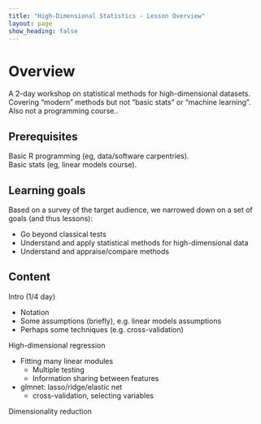 ```yaml
---
title: "High-Dimensional Statistics - Lesson Overview"
layout: page
show_heading: false
--- 
```



# Overview
A 2-day workshop on statistical methods for high-dimensional datasets. Covering “modern” methods but not “basic stats” or “machine learning”. 
Also not a programming course..

## Prerequisites
Basic R programming (eg, data/software carpentries).  
Basic stats (eg, linear models course).  

## Learning goals
Based on a survey of the target audience, we narrowed down on a set of goals (and thus lessons): 
* Go beyond classical tests
* Understand and apply statistical methods for high-dimensional data
* Understand and appraise/compare methods

## Content
Intro (1/4 day)
* Notation
* Some assumptions (briefly), e.g. linear models assumptions
* Perhaps some techniques (e.g. cross-validation)

High-dimensional regression
* Fitting many linear modules
  * Multiple testing
  * Information sharing between features
* glmnet: lasso/ridge/elastic net
  * cross-validation, selecting variables

Dimensionality reduction

